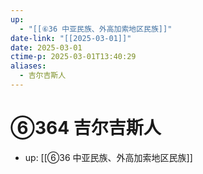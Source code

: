 ```yaml
---
up:
  - "[[⑥36 中亚民族、外高加索地区民族]]"
date-link: "[[2025-03-01]]"
date: 2025-03-01
ctime-p: 2025-03-01T13:40:29
aliases:
  - 吉尔吉斯人
---
```


# ⑥364 吉尔吉斯人

- up: [[⑥36 中亚民族、外高加索地区民族]]
